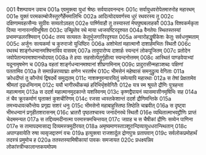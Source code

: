 001	वैशम्पायन उवाच
001a	एवमुक्त्वा युधां श्रेष्ठः सर्वयादवनन्दनः
001c	सर्वायुधवरोपेतमारुरोह महारथम्
001e	युक्तं परमकाम्बोजैस्तुरगैर्हेममालिभिः
002a	आदित्योदयवर्णस्य धुरं रथवरस्य तु
002c	दक्षिणामवहत्सैन्यः सुग्रीवः सव्यतोऽवहत्
002e	पार्ष्णिवाहौ तु तस्यास्तां मेघपुष्पबलाहकौ
003a	विश्वकर्मकृता दिव्या नानारत्नविभूषिता
003c	उच्छ्रितेव रथे माया ध्वजयष्टिरदृश्यत
004a	वैनतेयः स्थितस्तस्यां प्रभामण्डलरश्मिवान्
004c	तस्य सत्यवतः केतुर्भुजगारिरदृश्यत
005a	अन्वारोहद्धृषीकेशः केतुः सर्वधनुष्मताम्
005c	अर्जुनः सत्यकर्मा च कुरुराजो युधिष्ठिरः
006a	अशोभेतां महात्मानौ दाशार्हमभितः स्थितौ
006c	रथस्थं शार्ङ्गधन्वानमश्विनाविव वासवम्
007a	तावुपारोप्य दाशार्हः स्यन्दनं लोकपूजितम्
007c	प्रतोदेन जवोपेतान्परमाश्वानचोदयत्
008a	ते हयाः सहसोत्पेतुर्गृहीत्वा स्यन्दनोत्तमम्
008c	आस्थितं पाण्डवेयाभ्यां यदूनामृषभेण च
009a	वहतां शार्ङ्गधन्वानमश्वानां शीघ्रगामिनाम्
009c	प्रादुरासीन्महाञ्शब्दः पक्षिणां पततामिव
010a	ते समार्छन्नरव्याघ्राः क्षणेन भरतर्षभ
010c	भीमसेनं महेष्वासं समनुद्रुत्य वेगिताः
011a	क्रोधदीप्तं तु कौन्तेयं द्विषदर्थे समुद्यतम्
011c	नाशक्नुवन्वारयितुं समेत्यापि महारथाः
012a	स तेषां प्रेक्षतामेव श्रीमतां दृढधन्विनाम्
012c	ययौ भागीरथीकच्छं हरिभिर्भृशवेगितैः
012e	यत्र स्म श्रूयते द्रौणिः पुत्रहन्ता महात्मनाम्
013a	स ददर्श महात्मानमुदकान्ते यशस्विनम्
013c	कृष्णद्वैपायनं व्यासमासीनमृषिभिः सह
014a	तं चैव क्रूरकर्माणं घृताक्तं कुशचीरिणम्
014c	रजसा ध्वस्तकेशान्तं ददर्श द्रौणिमन्तिके
015a	तमभ्यधावत्कौन्तेयः प्रगृह्य सशरं धनुः
015c	भीमसेनो महाबाहुस्तिष्ठ तिष्ठेति चाब्रवीत्
016a	स दृष्ट्वा भीमधन्वानं प्रगृहीतशरासनम्
016c	भ्रातरौ पृष्ठतश्चास्य जनार्दनरथे स्थितौ
016e	व्यथितात्माभवद्द्रौणिः प्राप्तं चेदममन्यत
017a	स तद्दिव्यमदीनात्मा परमास्त्रमचिन्तयत्
017c	जग्राह च स चैषीकां द्रौणिः सव्येन पाणिना
017e	स तामापदमासाद्य दिव्यमस्त्रमुदीरयत्
018a	अमृष्यमाणस्ताञ्शूरान्दिव्यायुधधरान्स्थितान्
018c	अपाण्डवायेति रुषा व्यसृजद्दारुणं वचः
019a	इत्युक्त्वा राजशार्दूल द्रोणपुत्रः प्रतापवान्
019c	सर्वलोकप्रमोहार्थं तदस्त्रं प्रमुमोच ह
020a	ततस्तस्यामिषीकायां पावकः समजायत
020c	प्रधक्ष्यन्निव लोकांस्त्रीन्कालान्तकयमोपमः
